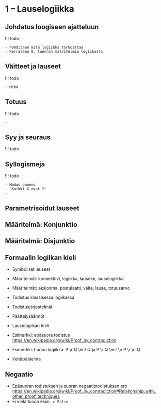 # 1 – Lauselogiikka

## Johdatus loogiseen ajatteluun

!!! todo

    - Pohditaan mitä logiikka tarkoittaa
    - Kerrataan 0. luennon määritelmiä logiikasta

## Väitteet ja lauseet

!!! todo

    - Mikä 

## Totuus

!!! todo

    - 

## Syy ja seuraus

!!! todo



## Syllogismeja

!!! todo

    - Modus ponens
    - "Kaikki X ovat Y"
    - 

## Parametrisoidut lauseet

## Määritelmä: Konjunktio

## Määritelmä: Disjunktio

## Formaalin logiikan kieli

- Symboliset lauseet

- Määritelmät: konnektiivi, logiikka, lauseke, lauselogiikka
- Määritelmät: aksiooma, postulaatti, väite, lause, totuusarvo
- Todistus klassisessa logiikassa
- Todistusjärjestelmät
- Päättelysäännöt
- Lauselogiikan kieli
- Esimerkki: epäsuora todistus <https://en.wikipedia.org/wiki/Proof_by_contradiction>
- Esimerkki: huono logiikka: P \r Q \ent Q ja P \r Q \ent \n P \r \n Q
- Kehäpäätelmä

## Negaatio
- Epäsuoran todistuksen ja suoran negaatiotodistuksen ero <https://en.wikipedia.org/wiki/Proof_by_contradiction#Relationship_with_other_proof_techniques>
- Ei vielä tuoda esiin `-> False`


